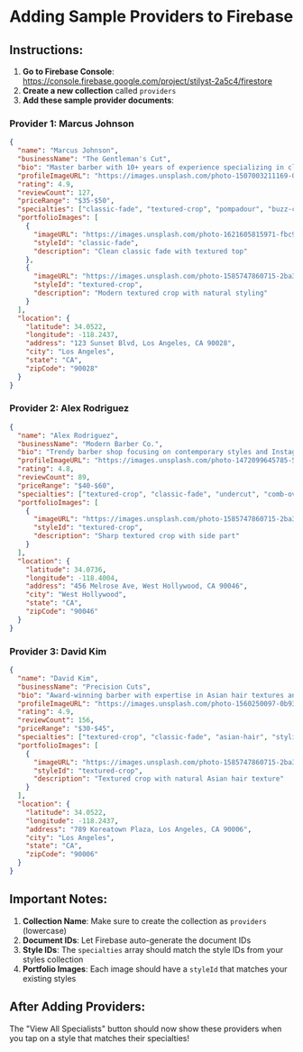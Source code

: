 # Adding Sample Providers to Firebase

## Instructions:

1. **Go to Firebase Console**: https://console.firebase.google.com/project/stilyst-2a5c4/firestore
2. **Create a new collection** called `providers`
3. **Add these sample provider documents**:

### Provider 1: Marcus Johnson
```json
{
  "name": "Marcus Johnson",
  "businessName": "The Gentleman's Cut",
  "bio": "Master barber with 10+ years of experience specializing in classic cuts and modern fades. Known for precision and attention to detail.",
  "profileImageURL": "https://images.unsplash.com/photo-1507003211169-0a1dd7228f2d?w=400&h=400&fit=crop&crop=face",
  "rating": 4.9,
  "reviewCount": 127,
  "priceRange": "$35-$50",
  "specialties": ["classic-fade", "textured-crop", "pompadour", "buzz-cut"],
  "portfolioImages": [
    {
      "imageURL": "https://images.unsplash.com/photo-1621605815971-fbc98d665033?w=400&h=400&fit=crop",
      "styleId": "classic-fade",
      "description": "Clean classic fade with textured top"
    },
    {
      "imageURL": "https://images.unsplash.com/photo-1585747860715-2ba37e788b70?w=400&h=400&fit=crop",
      "styleId": "textured-crop", 
      "description": "Modern textured crop with natural styling"
    }
  ],
  "location": {
    "latitude": 34.0522,
    "longitude": -118.2437,
    "address": "123 Sunset Blvd, Los Angeles, CA 90028",
    "city": "Los Angeles",
    "state": "CA",
    "zipCode": "90028"
  }
}
```

### Provider 2: Alex Rodriguez
```json
{
  "name": "Alex Rodriguez",
  "businessName": "Modern Barber Co.",
  "bio": "Trendy barber shop focusing on contemporary styles and Instagram-worthy cuts. Expert in fades and styling.",
  "profileImageURL": "https://images.unsplash.com/photo-1472099645785-5658abf4ff4e?w=400&h=400&fit=crop&crop=face",
  "rating": 4.8,
  "reviewCount": 89,
  "priceRange": "$40-$60",
  "specialties": ["textured-crop", "classic-fade", "undercut", "comb-over"],
  "portfolioImages": [
    {
      "imageURL": "https://images.unsplash.com/photo-1585747860715-2ba37e788b70?w=400&h=400&fit=crop",
      "styleId": "textured-crop",
      "description": "Sharp textured crop with side part"
    }
  ],
  "location": {
    "latitude": 34.0736,
    "longitude": -118.4004,
    "address": "456 Melrose Ave, West Hollywood, CA 90046",
    "city": "West Hollywood", 
    "state": "CA",
    "zipCode": "90046"
  }
}
```

### Provider 3: David Kim
```json
{
  "name": "David Kim",
  "businessName": "Precision Cuts",
  "bio": "Award-winning barber with expertise in Asian hair textures and modern styling techniques. 15 years of experience.",
  "profileImageURL": "https://images.unsplash.com/photo-1560250097-0b93528c311a?w=400&h=400&fit=crop&crop=face",
  "rating": 4.9,
  "reviewCount": 156,
  "priceRange": "$30-$45",
  "specialties": ["textured-crop", "classic-fade", "asian-hair", "styling"],
  "portfolioImages": [
    {
      "imageURL": "https://images.unsplash.com/photo-1585747860715-2ba37e788b70?w=400&h=400&fit=crop",
      "styleId": "textured-crop",
      "description": "Textured crop with natural Asian hair texture"
    }
  ],
  "location": {
    "latitude": 34.0522,
    "longitude": -118.2437,
    "address": "789 Koreatown Plaza, Los Angeles, CA 90006",
    "city": "Los Angeles",
    "state": "CA", 
    "zipCode": "90006"
  }
}
```

## Important Notes:

1. **Collection Name**: Make sure to create the collection as `providers` (lowercase)
2. **Document IDs**: Let Firebase auto-generate the document IDs
3. **Style IDs**: The `specialties` array should match the style IDs from your styles collection
4. **Portfolio Images**: Each image should have a `styleId` that matches your existing styles

## After Adding Providers:

The "View All Specialists" button should now show these providers when you tap on a style that matches their specialties!

